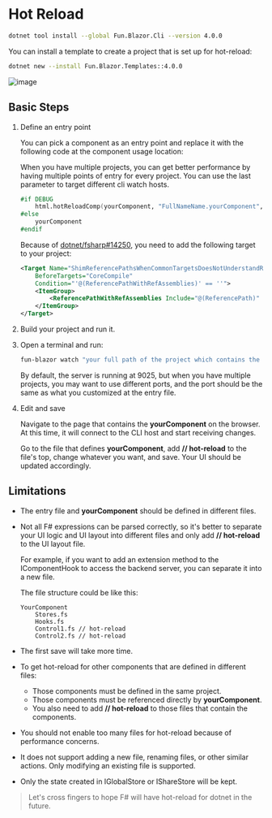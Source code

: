 # Hot Reload

```sh
dotnet tool install --global Fun.Blazor.Cli --version 4.0.0
```

You can install a template to create a project that is set up for hot-reload:

```sh
dotnet new --install Fun.Blazor.Templates::4.0.0
```

![image](../../assets/site-hot-reload.gif)

## Basic Steps

1. Define an entry point

    You can pick a component as an entry point and replace it with the following code at the component usage location:

    When you have multiple projects, you can get better performance by having multiple points of entry for every project. You can use the last parameter to target different cli watch hosts.

    ```fsharp
    #if DEBUG       
        html.hotReloadComp(yourComponent, "FullNameName.yourComponent", "http://localhost:9025")
    #else
        yourComponent
    #endif
    ```

    Because of [dotnet/fsharp#14250](https://github.com/dotnet/fsharp/issues/14250), you need to add the following target to your project:

    ```xml
    <Target Name="ShimReferencePathsWhenCommonTargetsDoesNotUnderstandReferenceAssemblies"
        BeforeTargets="CoreCompile"
        Condition="'@(ReferencePathWithRefAssemblies)' == ''">
        <ItemGroup>
            <ReferencePathWithRefAssemblies Include="@(ReferencePath)" />
        </ItemGroup>
    </Target>
    ```

2. Build your project and run it.

3. Open a terminal and run:

    ```sh
    fun-blazor watch "your full path of the project which contains the entry file" --server "http://localhost:9025"
    ```

    By default, the server is running at 9025, but when you have multiple projects, you may want to use different ports, and the port should be the same as what you customized at the entry file.

4. Edit and save

    Navigate to the page that contains the **yourComponent** on the browser. At this time, it will connect to the CLI host and start receiving changes.

    Go to the file that defines **yourComponent**, add **// hot-reload** to the file's top, change whatever you want, and save. Your UI should be updated accordingly.

## Limitations

- The entry file and **yourComponent** should be defined in different files.

- Not all F# expressions can be parsed correctly, so it's better to separate your UI logic and UI layout into different files and only add **// hot-reload** to the UI layout file.
        
    For example, if you want to add an extension method to the IComponentHook to access the backend server, you can separate it into a new file.

    The file structure could be like this:

    ```
    YourComponent
        Stores.fs
        Hooks.fs
        Control1.fs // hot-reload
        Control2.fs // hot-reload
    ```

- The first save will take more time.

- To get hot-reload for other components that are defined in different files:

    - Those components must be defined in the same project.
    - Those components must be referenced directly by **yourComponent**.
    - You also need to add **// hot-reload** to those files that contain the components.

- You should not enable too many files for hot-reload because of performance concerns.

- It does not support adding a new file, renaming files, or other similar actions. Only modifying an existing file is supported.

- Only the state created in IGlobalStore or IShareStore will be kept.

> Let's cross fingers to hope F# will have hot-reload for dotnet in the future.